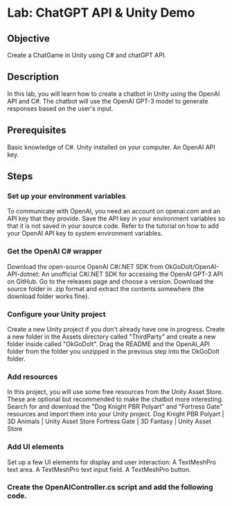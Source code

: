 # Lab: ChatGPT API & Unity Demo
## Objective
Create a ChatGame in Unity using C# and chatGPT API.

## Description
In this lab, you will learn how to create a chatbot in Unity using the OpenAI API and C#. The chatbot will use the OpenAI GPT-3 model to generate responses based on the user's input.

## Prerequisites
Basic knowledge of C#.
Unity installed on your computer.
An OpenAI API key.

## Steps

### Set up your environment variables
To communicate with OpenAI, you need an account on openai.com and an API key that they provide. Save the API key in your environment variables so that it is not saved in your source code. Refer to the tutorial on how to add your OpenAI API key to system environment variables.

### Get the OpenAI C# wrapper
Download the open-source OpenAI C#/.NET SDK from OkGoDoIt/OpenAI-API-dotnet: An unofficial C#/.NET SDK for accessing the OpenAI GPT-3 API on GitHub.
Go to the releases page and choose a version. Download the source folder in .zip format and extract the contents somewhere (the download folder works fine).

### Configure your Unity project
Create a new Unity project if you don't already have one in progress. Create a new folder in the Assets directory called "ThirdParty" and create a new folder inside called "OkGoDoIt". Drag the README and the OpenAI_API folder from the folder you unzipped in the previous step into the OkGoDoIt folder.

### Add resources
In this project, you will use some free resources from the Unity Asset Store. These are optional but recommended to make the chatbot more interesting. Search for and download the "Dog Knight PBR Polyart" and "Fortress Gate" resources and import them into your Unity project.
Dog Knight PBR Polyart | 3D Animals | Unity Asset Store
Fortress Gate | 3D Fantasy | Unity Asset Store

### Add UI elements
Set up a few UI elements for display and user interaction:
A TextMeshPro text area.
A TextMeshPro text input field.
A TextMeshPro button.

### Create the OpenAIController.cs script and add the following code.
